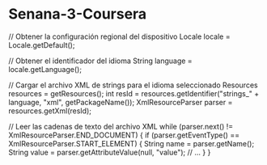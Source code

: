 # Senana-3-Coursera
// Obtener la configuración regional del dispositivo
Locale locale = Locale.getDefault();

// Obtener el identificador del idioma
String language = locale.getLanguage();

// Cargar el archivo XML de strings para el idioma seleccionado
Resources resources = getResources();
int resId = resources.getIdentifier("strings_" + language, "xml", getPackageName());
XmlResourceParser parser = resources.getXml(resId);

// Leer las cadenas de texto del archivo XML
while (parser.next() != XmlResourceParser.END_DOCUMENT) {
  if (parser.getEventType() == XmlResourceParser.START_ELEMENT) {
    String name = parser.getName();
    String value = parser.getAttributeValue(null, "value");
    // ...
  }
}
